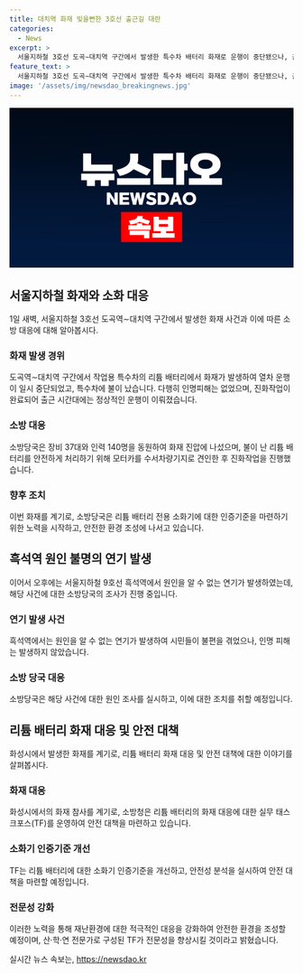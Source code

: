 ```yaml
---
title: 대치역 화재 빚을뻔한 3호선 출근길 대란
categories:
  - News
excerpt: >
  서울지하철 3호선 도곡∼대치역 구간에서 발생한 특수차 배터리 화재로 운행이 중단됐으나, 출근 시간 전에 진화돼 대란은 피해 인명피해는 없었다. 이후 리튬 배터리에 대한 인증기준 마련에 착수했다. 또한, 오후 흑석역에서 원인 미상의 연기 발생으로 시민들이 불편을 겪었으나 인명피해는 없었고, 소방당국은 원인을 조사 중이다. 이에 대한 대응으로 소방청은 소화기 인증기준 개선을 위한 태스크포스를 운영하기로 했다.
feature_text: >
  서울지하철 3호선 도곡∼대치역 구간에서 발생한 특수차 배터리 화재로 운행이 중단됐으나, 출근 시간 전에 진화돼 대란은 피해 인명피해는 없었다. 이후 리튬 배터리에 대한 인증기준 마련에 착수했다. 또한, 오후 흑석역에서 원인 미상의 연기 발생으로 시민들이 불편을 겪었으나 인명피해는 없었고, 소방당국은 원인을 조사 중이다. 이에 대한 대응으로 소방청은 소화기 인증기준 개선을 위한 태스크포스를 운영하기로 했다.
image: '/assets/img/newsdao_breakingnews.jpg'
---
```


<p><img src="/assets/img/newsdao_breakingnews.jpg" alt="pcversion 속보" /></p>

<h2 data-ke-size="size26">서울지하철 화재와 소화 대응</h2>

<p data-ke-size="size16">1일 새벽, 서울지하철 3호선 도곡역∼대치역 구간에서 발생한 화재 사건과 이에 따른 소방 대응에 대해 알아봅시다.</p>

<h3>화재 발생 경위</h3>

<p data-ke-size="size16">도곡역∼대치역 구간에서 작업용 특수차의 리튬 배터리에서 화재가 발생하여 열차 운행이 일시 중단되었고, 특수차에 불이 났습니다. 다행히 인명피해는 없었으며, 진화작업이 완료되어 출근 시간대에는 정상적인 운행이 이뤄졌습니다.</p>

<h3>소방 대응</h3>

<p data-ke-size="size16">소방당국은 장비 37대와 인력 140명을 동원하여 화재 진압에 나섰으며, 불이 난 리튬 배터리를 안전하게 처리하기 위해 모터카를 수서차량기지로 견인한 후 진화작업을 진행했습니다.</p>

<h3>향후 조치</h3>

<p data-ke-size="size16">이번 화재를 계기로, 소방당국은 리튬 배터리 전용 소화기에 대한 인증기준을 마련하기 위한 노력을 시작하고, 안전한 환경 조성에 나서고 있습니다.</p>

<h2 data-ke-size="size26">흑석역 원인 불명의 연기 발생</h2>

<p data-ke-size="size16">이어서 오후에는 서울지하철 9호선 흑석역에서 원인을 알 수 없는 연기가 발생하였는데, 해당 사건에 대한 소방당국의 조사가 진행 중입니다.</p>

<h3>연기 발생 사건</h3>

<p data-ke-size="size16">흑석역에서는 원인을 알 수 없는 연기가 발생하여 시민들이 불편을 겪었으나, 인명 피해는 발생하지 않았습니다.</p>

<h3>소방 당국 대응</h3>

<p data-ke-size="size16">소방당국은 해당 사건에 대한 원인 조사를 실시하고, 이에 대한 조치를 취할 예정입니다.</p>

<h2 data-ke-size="size26">리튬 배터리 화재 대응 및 안전 대책</h2>

<p data-ke-size="size16">화성시에서 발생한 화재를 계기로, 리튬 배터리 화재 대응 및 안전 대책에 대한 이야기를 살펴봅시다.</p>

<h3>화재 대응</h3>

<p data-ke-size="size16">화성시에서의 화재 참사를 계기로, 소방청은 리튬 배터리의 화재 대응에 대한 실무 태스크포스(TF)를 운영하여 안전 대책을 마련하고 있습니다.</p>

<h3>소화기 인증기준 개선</h3>

<p data-ke-size="size16">TF는 리튬 배터리에 대한 소화기 인증기준을 개선하고, 안전성 분석을 실시하여 안전 대책을 마련할 예정입니다.</p>

<h3>전문성 강화</h3>

<p data-ke-size="size16">이러한 노력을 통해 재난환경에 대한 적극적인 대응을 강화하여 안전한 환경을 조성할 예정이며, 산·학·연 전문가로 구성된 TF가 전문성을 향상시킬 것이라고 밝혔습니다. </p>
실시간 뉴스 속보는, <a href="https://newsdao.kr" rel="dofollow">https://newsdao.kr</a>


